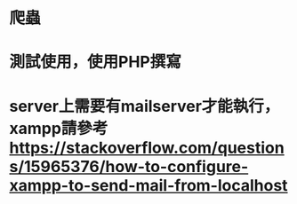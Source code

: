 # 爬蟲
# 測試使用，使用PHP撰寫
# server上需要有mailserver才能執行，xampp請參考 https://stackoverflow.com/questions/15965376/how-to-configure-xampp-to-send-mail-from-localhost
